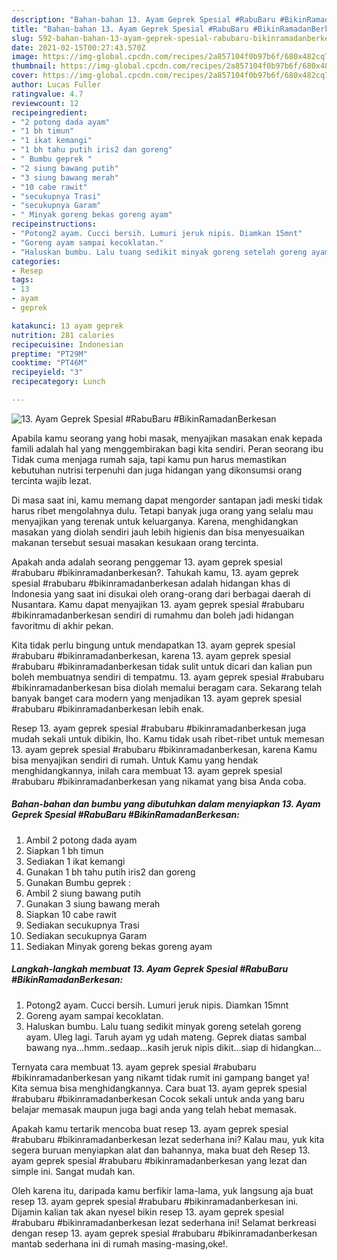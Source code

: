 ```yaml
---
description: "Bahan-bahan 13. Ayam Geprek Spesial #RabuBaru #BikinRamadanBerkesan yang nikmat dan Mudah Dibuat"
title: "Bahan-bahan 13. Ayam Geprek Spesial #RabuBaru #BikinRamadanBerkesan yang nikmat dan Mudah Dibuat"
slug: 592-bahan-bahan-13-ayam-geprek-spesial-rabubaru-bikinramadanberkesan-yang-nikmat-dan-mudah-dibuat
date: 2021-02-15T00:27:43.570Z
image: https://img-global.cpcdn.com/recipes/2a857104f0b97b6f/680x482cq70/13-ayam-geprek-spesial-rabubaru-bikinramadanberkesan-foto-resep-utama.jpg
thumbnail: https://img-global.cpcdn.com/recipes/2a857104f0b97b6f/680x482cq70/13-ayam-geprek-spesial-rabubaru-bikinramadanberkesan-foto-resep-utama.jpg
cover: https://img-global.cpcdn.com/recipes/2a857104f0b97b6f/680x482cq70/13-ayam-geprek-spesial-rabubaru-bikinramadanberkesan-foto-resep-utama.jpg
author: Lucas Fuller
ratingvalue: 4.7
reviewcount: 12
recipeingredient:
- "2 potong dada ayam"
- "1 bh timun"
- "1 ikat kemangi"
- "1 bh tahu putih iris2 dan goreng"
- " Bumbu geprek "
- "2 siung bawang putih"
- "3 siung bawang merah"
- "10 cabe rawit"
- "secukupnya Trasi"
- "secukupnya Garam"
- " Minyak goreng bekas goreng ayam"
recipeinstructions:
- "Potong2 ayam. Cucci bersih. Lumuri jeruk nipis. Diamkan 15mnt"
- "Goreng ayam sampai kecoklatan."
- "Haluskan bumbu. Lalu tuang sedikit minyak goreng setelah goreng ayam. Uleg lagi. Taruh ayam yg udah mateng. Geprek diatas sambal bawang nya...hmm..sedaap...kasih jeruk nipis dikit...siap di hidangkan..."
categories:
- Resep
tags:
- 13
- ayam
- geprek

katakunci: 13 ayam geprek 
nutrition: 281 calories
recipecuisine: Indonesian
preptime: "PT29M"
cooktime: "PT46M"
recipeyield: "3"
recipecategory: Lunch

---
```



![13. Ayam Geprek Spesial #RabuBaru #BikinRamadanBerkesan](https://img-global.cpcdn.com/recipes/2a857104f0b97b6f/680x482cq70/13-ayam-geprek-spesial-rabubaru-bikinramadanberkesan-foto-resep-utama.jpg)

Apabila kamu seorang yang hobi masak, menyajikan masakan enak kepada famili adalah hal yang menggembirakan bagi kita sendiri. Peran seorang ibu Tidak cuma menjaga rumah saja, tapi kamu pun harus memastikan kebutuhan nutrisi terpenuhi dan juga hidangan yang dikonsumsi orang tercinta wajib lezat.

Di masa  saat ini, kamu memang dapat mengorder santapan jadi meski tidak harus ribet mengolahnya dulu. Tetapi banyak juga orang yang selalu mau menyajikan yang terenak untuk keluarganya. Karena, menghidangkan masakan yang diolah sendiri jauh lebih higienis dan bisa menyesuaikan makanan tersebut sesuai masakan kesukaan orang tercinta. 



Apakah anda adalah seorang penggemar 13. ayam geprek spesial #rabubaru #bikinramadanberkesan?. Tahukah kamu, 13. ayam geprek spesial #rabubaru #bikinramadanberkesan adalah hidangan khas di Indonesia yang saat ini disukai oleh orang-orang dari berbagai daerah di Nusantara. Kamu dapat menyajikan 13. ayam geprek spesial #rabubaru #bikinramadanberkesan sendiri di rumahmu dan boleh jadi hidangan favoritmu di akhir pekan.

Kita tidak perlu bingung untuk mendapatkan 13. ayam geprek spesial #rabubaru #bikinramadanberkesan, karena 13. ayam geprek spesial #rabubaru #bikinramadanberkesan tidak sulit untuk dicari dan kalian pun boleh membuatnya sendiri di tempatmu. 13. ayam geprek spesial #rabubaru #bikinramadanberkesan bisa diolah memalui beragam cara. Sekarang telah banyak banget cara modern yang menjadikan 13. ayam geprek spesial #rabubaru #bikinramadanberkesan lebih enak.

Resep 13. ayam geprek spesial #rabubaru #bikinramadanberkesan juga mudah sekali untuk dibikin, lho. Kamu tidak usah ribet-ribet untuk memesan 13. ayam geprek spesial #rabubaru #bikinramadanberkesan, karena Kamu bisa menyajikan sendiri di rumah. Untuk Kamu yang hendak menghidangkannya, inilah cara membuat 13. ayam geprek spesial #rabubaru #bikinramadanberkesan yang nikamat yang bisa Anda coba.

<!--inarticleads1-->

##### Bahan-bahan dan bumbu yang dibutuhkan dalam menyiapkan 13. Ayam Geprek Spesial #RabuBaru #BikinRamadanBerkesan:

1. Ambil 2 potong dada ayam
1. Siapkan 1 bh timun
1. Sediakan 1 ikat kemangi
1. Gunakan 1 bh tahu putih iris2 dan goreng
1. Gunakan  Bumbu geprek :
1. Ambil 2 siung bawang putih
1. Gunakan 3 siung bawang merah
1. Siapkan 10 cabe rawit
1. Sediakan secukupnya Trasi
1. Sediakan secukupnya Garam
1. Sediakan  Minyak goreng bekas goreng ayam




<!--inarticleads2-->

##### Langkah-langkah membuat 13. Ayam Geprek Spesial #RabuBaru #BikinRamadanBerkesan:

1. Potong2 ayam. Cucci bersih. Lumuri jeruk nipis. Diamkan 15mnt
1. Goreng ayam sampai kecoklatan.
1. Haluskan bumbu. Lalu tuang sedikit minyak goreng setelah goreng ayam. Uleg lagi. Taruh ayam yg udah mateng. Geprek diatas sambal bawang nya...hmm..sedaap...kasih jeruk nipis dikit...siap di hidangkan...




Ternyata cara membuat 13. ayam geprek spesial #rabubaru #bikinramadanberkesan yang nikamt tidak rumit ini gampang banget ya! Kita semua bisa menghidangkannya. Cara buat 13. ayam geprek spesial #rabubaru #bikinramadanberkesan Cocok sekali untuk anda yang baru belajar memasak maupun juga bagi anda yang telah hebat memasak.

Apakah kamu tertarik mencoba buat resep 13. ayam geprek spesial #rabubaru #bikinramadanberkesan lezat sederhana ini? Kalau mau, yuk kita segera buruan menyiapkan alat dan bahannya, maka buat deh Resep 13. ayam geprek spesial #rabubaru #bikinramadanberkesan yang lezat dan simple ini. Sangat mudah kan. 

Oleh karena itu, daripada kamu berfikir lama-lama, yuk langsung aja buat resep 13. ayam geprek spesial #rabubaru #bikinramadanberkesan ini. Dijamin kalian tak akan nyesel bikin resep 13. ayam geprek spesial #rabubaru #bikinramadanberkesan lezat sederhana ini! Selamat berkreasi dengan resep 13. ayam geprek spesial #rabubaru #bikinramadanberkesan mantab sederhana ini di rumah masing-masing,oke!.

